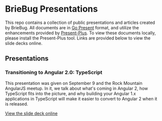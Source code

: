 # BrieBug Presentations

This repo contains a collection of public presentations and articles created by BrieBug. All documents are in [Go Present](https://godoc.org/golang.org/x/tools/present) format, and utilize the enhancements provided by [Present-Plus](https://github.com/davelaursen/present-plus). To view these documents locally, please install the Present-Plus tool. Links are provided below to view the slide decks online.

## Presentations

### Transitioning to Angular 2.0: TypeScript

This presentation was given on September 9 and the Rock Mountain AngularJS meetup. In it, we talk about what's coming in Angular 2, how TypeScript fits into the picture, and why building your Angular 1.x applications in TypeScript will make it easier to convert to Angular 2 when it is released.

[View the slide deck online](http://presentations.briebugconsulting.com/ngmeetup-typescript.slide)